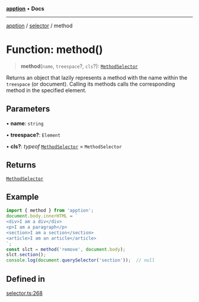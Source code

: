 [**apption**](../../README.md) • **Docs**

***

[apption](../../modules.md) / [selector](../README.md) / method

# Function: method()

> **method**(`name`, `treespace`?, `cls`?): [`MethodSelector`](../classes/MethodSelector.md)

Returns an object that lazily represents a method with the name within the `treespace` (or document).
Calling its methods calls the corresponding method in the specified element.

## Parameters

• **name**: `string`

• **treespace?**: `Element`

• **cls?**: *typeof* [`MethodSelector`](../classes/MethodSelector.md) = `MethodSelector`

## Returns

[`MethodSelector`](../classes/MethodSelector.md)

## Example

```ts
import { method } from 'apption';
document.body.innerHTML = `
<div>I am a div</div>
<p>I am a paragraph</p>
<section>I am a section</section>
<article>I am an article</article>
`;
const slct = method('remove', document.body);
slct.section();
console.log(document.querySelector('section'));  // null
```

## Defined in

[selector.ts:268](https://github.com/mksunny1/apption/blob/d0bf763109284abcb2484dd7dfd7111ee7475add/src/selector.ts#L268)
